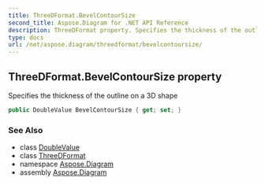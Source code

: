 ```yaml
---
title: ThreeDFormat.BevelContourSize
second_title: Aspose.Diagram for .NET API Reference
description: ThreeDFormat property. Specifies the thickness of the outline on a 3D shape
type: docs
url: /net/aspose.diagram/threedformat/bevelcontoursize/
---
```

## ThreeDFormat.BevelContourSize property

Specifies the thickness of the outline on a 3D shape

```csharp
public DoubleValue BevelContourSize { get; set; }
```

### See Also

* class [DoubleValue](../../doublevalue/)
* class [ThreeDFormat](../)
* namespace [Aspose.Diagram](../../threedformat/)
* assembly [Aspose.Diagram](../../../)



